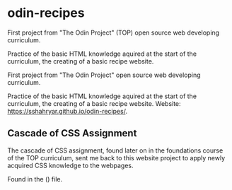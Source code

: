 # odin-recipes

First project from "The Odin Project" (TOP) open source web developing curriculum. 

Practice of the basic HTML knowledge aquired at the start of the curriculum, the creating of a basic recipe website.

First project from "The Odin Project" open source web developing curriculum. 

Practice of the basic HTML knowledge aquired at the start of the curriculum, the creating of a basic recipe website. Website: https://sshahryar.github.io/odin-recipes/.

## Cascade of CSS Assignment

The cascade of CSS assignment, found later on in the foundations course of the TOP curriculum, sent me back to this website project to apply newly acquired CSS knowledge to the webpages. 

Found in the () file.

